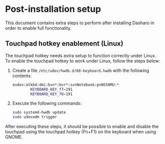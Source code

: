 # Post-installation setup

This document contains extra steps to perform after installing Dasharo in order
to enable full functionality.

## Touchpad hotkey enablement (Linux)

The touchpad hotkey needs extra setup to function correctly under Linux. To
enable the touchpad hotkey to work under Linux, follow the steps below:

1. Create a file `/etc/udev/hwdb.d/60-keyboard.hwdb` with the following contents:

   ```bash
   evdev:atkbd:dmi:bvn*:bvr*:svnNotebook:pnNS50MU:*
           KEYBOARD_KEY_f7=191
           KEYBOARD_KEY_f8=191
   ```

1. Execute the following commands:

   ```bash
   sudo systemd-hwdb update
   sudo udevadm trigger
   ```

After executing these steps, it should be possible to enable and disable the
touchpad using the touchpad hotkey (Fn+F1) on the keyboard when using GNOME.

